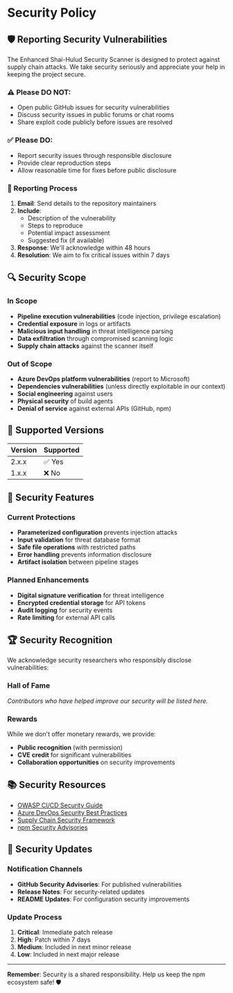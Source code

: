 # Security Policy

## 🛡️ Reporting Security Vulnerabilities

The Enhanced Shai-Hulud Security Scanner is designed to protect against supply chain attacks. We take security seriously and appreciate your help in keeping the project secure.

### ⚠️ Please DO NOT:
- Open public GitHub issues for security vulnerabilities
- Discuss security issues in public forums or chat rooms
- Share exploit code publicly before issues are resolved

### ✅ Please DO:
- Report security issues through responsible disclosure
- Provide clear reproduction steps
- Allow reasonable time for fixes before public disclosure

### 📧 Reporting Process
1. **Email**: Send details to the repository maintainers
2. **Include**: 
   - Description of the vulnerability
   - Steps to reproduce
   - Potential impact assessment
   - Suggested fix (if available)
3. **Response**: We'll acknowledge within 48 hours
4. **Resolution**: We aim to fix critical issues within 7 days

## 🔍 Security Scope

### In Scope
- **Pipeline execution vulnerabilities** (code injection, privilege escalation)
- **Credential exposure** in logs or artifacts
- **Malicious input handling** in threat intelligence parsing
- **Data exfiltration** through compromised scanning logic
- **Supply chain attacks** against the scanner itself

### Out of Scope
- **Azure DevOps platform vulnerabilities** (report to Microsoft)
- **Dependencies vulnerabilities** (unless directly exploitable in our context)
- **Social engineering** against users
- **Physical security** of build agents
- **Denial of service** against external APIs (GitHub, npm)

## 🚨 Supported Versions

| Version | Supported |
|---------|-----------|
| 2.x.x   | ✅ Yes     |
| 1.x.x   | ❌ No      |

## 🔧 Security Features

### Current Protections
- **Parameterized configuration** prevents injection attacks
- **Input validation** for threat database format
- **Safe file operations** with restricted paths
- **Error handling** prevents information disclosure
- **Artifact isolation** between pipeline stages

### Planned Enhancements
- **Digital signature verification** for threat intelligence
- **Encrypted credential storage** for API tokens
- **Audit logging** for security events
- **Rate limiting** for external API calls

## 🏆 Security Recognition

We acknowledge security researchers who responsibly disclose vulnerabilities:

### Hall of Fame
*Contributors who have helped improve our security will be listed here.*

### Rewards
While we don't offer monetary rewards, we provide:
- **Public recognition** (with permission)
- **CVE credit** for significant vulnerabilities
- **Collaboration opportunities** on security improvements

## 📚 Security Resources

- [OWASP CI/CD Security Guide](https://owasp.org/www-project-devsecops-guideline/)
- [Azure DevOps Security Best Practices](https://docs.microsoft.com/en-us/azure/devops/organizations/security/)
- [Supply Chain Security Framework](https://slsa.dev/)
- [npm Security Advisories](https://docs.npmjs.com/about-security-advisories)

## 🔄 Security Updates

### Notification Channels
- **GitHub Security Advisories**: For published vulnerabilities
- **Release Notes**: For security-related updates
- **README Updates**: For configuration security improvements

### Update Process
1. **Critical**: Immediate patch release
2. **High**: Patch within 7 days
3. **Medium**: Included in next minor release
4. **Low**: Included in next major release

---

**Remember**: Security is a shared responsibility. Help us keep the npm ecosystem safe! 🛡️
